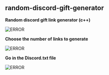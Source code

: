 ## random-discord-gift-generator
**Random discord gift link generator (c++)**

![ERROR](https://i.imgur.com/bOgpYbl.png)


**Choose the number of links to generate**

![ERROR](https://i.imgur.com/utzjerr.png)

**Go in the Discord.txt file**

![ERROR](https://i.imgur.com/CePdqkH.png)
